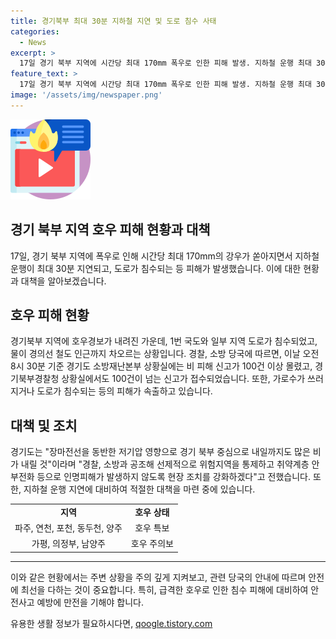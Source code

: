 ```yaml
---
title: 경기북부 최대 30분 지하철 지연 및 도로 침수 사태
categories:
  - News
excerpt: >
  17일 경기 북부 지역에 시간당 최대 170mm 폭우로 인한 피해 발생. 지하철 운행 최대 30분 지연, 도로 일부 침수 등. 파주, 연천, 포천, 동두천, 양주 등에 호우 특보 및 주의보 발령. 가로수 쓰러지고 도로 침수로 사고 속출. 지하철 운행 지연으로 교통 혼잡. 경기도는 비 피해로부터 인명피해 예방을 위해 경찰, 소방과 협력하여 대비 조치 중.
feature_text: >
  17일 경기 북부 지역에 시간당 최대 170mm 폭우로 인한 피해 발생. 지하철 운행 최대 30분 지연, 도로 일부 침수 등. 파주, 연천, 포천, 동두천, 양주 등에 호우 특보 및 주의보 발령. 가로수 쓰러지고 도로 침수로 사고 속출. 지하철 운행 지연으로 교통 혼잡. 경기도는 비 피해로부터 인명피해 예방을 위해 경찰, 소방과 협력하여 대비 조치 중.
image: '/assets/img/newspaper.png'
---
```


<p><img src="/assets/img/news.png" alt="rentncar 속보" /></p>

<h2 data-ke-size="size26">경기 북부 지역 호우 피해 현황과 대책</h2>

<p data-ke-size="size16">17일, 경기 북부 지역에 폭우로 인해 시간당 최대 170mm의 강우가 쏟아지면서 지하철 운행이 최대 30분 지연되고, 도로가 침수되는 등 피해가 발생했습니다. 이에 대한 현황과 대책을 알아보겠습니다.</p>

<h2 data-ke-size="size24">호우 피해 현황</h2>

<p data-ke-size="size16">경기북부 지역에 호우경보가 내려진 가운데, 1번 국도와 일부 지역 도로가 침수되었고, 물이 경의선 철도 인근까지 차오르는 상황입니다. 경찰, 소방 당국에 따르면, 이날 오전 8시 30분 기준 경기도 소방재난본부 상황실에는 비 피해 신고가 100건 이상 몰렸고, 경기북부경찰청 상황실에서도 100건이 넘는 신고가 접수되었습니다. 또한, 가로수가 쓰러지거나 도로가 침수되는 등의 피해가 속출하고 있습니다.</p>

<h2 data-ke-size="size24">대책 및 조치</h2>

<p data-ke-size="size16">경기도는 "장마전선을 동반한 저기압 영향으로 경기 북부 중심으로 내일까지도 많은 비가 내릴 것"이라며 "경찰, 소방과 공조해 선제적으로 위험지역을 통제하고 취약계층 안부전화 등으로 인명피해가 발생하지 않도록 현장 조치를 강화하겠다"고 전했습니다. 또한, 지하철 운행 지연에 대비하여 적절한 대책을 마련 중에 있습니다.</p>

<table>
  <tr>
    <td style="text-align: center; height: 17px;"><b>지역</b></td>
    <td style="text-align: center; height: 17px;"><b>호우 상태</b></td>
  </tr>
  <tr>
    <td style="text-align: center; height: 17px;">파주, 연천, 포천, 동두천, 양주</td>
    <td style="text-align: center; height: 17px;">호우 특보</td>
  </tr>
  <tr>
    <td style="text-align: center; height: 17px;">가평, 의정부, 남양주</td>
    <td style="text-align: center; height: 17px;">호우 주의보</td>
  </tr>
</table>

<hr>

<p data-ke-size="size16">이와 같은 현황에서는 주변 상황을 주의 깊게 지켜보고, 관련 당국의 안내에 따르며 안전에 최선을 다하는 것이 중요합니다. 특히, 급격한 호우로 인한 침수 피해에 대비하여 안전사고 예방에 만전을 기해야 합니다.</p>
유용한 생활 정보가 필요하시다면, <a href="https://qoogle.tistory.com" rel="dofollow">qoogle.tistory.com</a>


